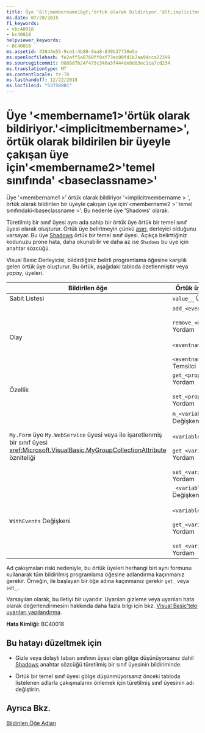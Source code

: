 ```yaml
---
title: Üye '&lt;membername1&gt;'örtük olarak bildiriyor.'&lt;implicitmembername&gt;', örtük olarak bildirilen bir üyeyle çakışan üye için'&lt;membername2&gt;'temel sınıfında' &lt;baseclassname&gt;'
ms.date: 07/20/2015
f1_keywords:
- vbc40018
- bc40018
helpviewer_keywords:
- BC40018
ms.assetid: 43844e55-9ce1-4b88-9aa8-839b37f30e5a
ms.openlocfilehash: fe2aff5a8760ff8af73ec08fd1b7aa94cca22399
ms.sourcegitcommit: 0888d7b24f475c346a3f444de8d83ec1ca7cd234
ms.translationtype: MT
ms.contentlocale: tr-TR
ms.lasthandoff: 12/22/2018
ms.locfileid: "53758801"
---
```

# <a name="member-ltmembername1gt-implicitly-declares-ltimplicitmembernamegt-which-conflicts-with-a-member-implicitly-declared-for-member-ltmembername2gt-in-the-base-class-ltbaseclassnamegt"></a>Üye '&lt;membername1&gt;'örtük olarak bildiriyor.'&lt;implicitmembername&gt;', örtük olarak bildirilen bir üyeyle çakışan üye için'&lt;membername2&gt;'temel sınıfında' &lt;baseclassname&gt;'
Üye '\<membername1 >' örtük olarak bildiriyor '\<implicitmembername > ', örtük olarak bildirilen bir üyeyle çakışan üye için'\<membername2 >' temel sınıfındaki\<baseclassname >'. Bu nedenle üye 'Shadows' olarak.  
  
 Türetilmiş bir sınıf üyesi aynı ada sahip bir örtük üye örtük bir temel sınıf üyesi olarak oluşturur. Örtük üye belirtmeyin çünkü [aşırı](../../visual-basic/language-reference/modifiers/overloads.md), derleyici olduğunu varsayar. Bu üye [Shadows](../../visual-basic/language-reference/modifiers/shadows.md) örtük bir temel sınıf üyesi. Açıkça belirttiğiniz kodunuzu prone hata, daha okunabilir ve daha az ise `Shadows` bu üye için anahtar sözcüğü.  
  
 Visual Basic Derleyicisi, bildirdiğiniz belirli programlama öğesine karşılık gelen örtük üye oluşturur. Bu örtük, aşağıdaki tabloda özetlenmiştir veya *yapay*, üyeleri.  
  
|Bildirilen öğe|Örtük üye oluşturuldu|  
|----------------------|--------------------------------|  
|Sabit Listesi|`value__` Üyesi|  
|Olay|`add_<eventname>` Yordam<br /><br /> `remove_<eventname>` Yordam<br /><br /> `<eventname>Event` Alan<br /><br /> `<eventname>EventHandler` Temsilci|  
|Özellik|`get_<propertyname>` Yordam<br /><br /> `set_<propertyname>` Yordam|  
|`My.Form` üye `My.WebService` üyesi veya ile işaretlenmiş bir sınıf üyesi <xref:Microsoft.VisualBasic.MyGroupCollectionAttribute> özniteliği|`m_<variablename>` `Static` Değişkeni<br /><br /> `<variablename>` Özelliği<br /><br /> `get_<variablename>` Yordam<br /><br /> `set_<variablename>` Yordam|  
|`WithEvents` Değişkeni|`_<variablename>` Değişkeni<br /><br /> `<variablename>` Özelliği<br /><br /> `get_<variablename>` Yordam<br /><br /> `set_<variablename>` Yordam|  
  
 Ad çakışmaları riski nedeniyle, bu örtük üyeleri herhangi biri aynı formunu kullanarak tüm bildirilmiş programlama öğesine adlandırma kaçınmanız gerekir. Örneğin, ile başlayan bir öğe adına kaçınmanız gerekir `get_` veya `set_`.  
  
 Varsayılan olarak, bu iletiyi bir uyarıdır. Uyarıları gizleme veya uyarıları hata olarak değerlendirmesini hakkında daha fazla bilgi için bkz. [Visual Basic'teki uyarıları yapılandırma](/visualstudio/ide/configuring-warnings-in-visual-basic).  
  
 **Hata Kimliği:** BC40018  
  
## <a name="to-correct-this-error"></a>Bu hatayı düzeltmek için  
  
-   Gizle veya dolaylı taban sınıfının üyesi olan gölge düşünüyorsanız dahil [Shadows](../../visual-basic/language-reference/modifiers/shadows.md) anahtar sözcüğü türetilmiş bir sınıf üyesinin bildiriminde.  
  
-   Örtük bir temel sınıf üyesi gölge düşünmüyorsanız önceki tabloda listelenen adlarla çakışmalarını önlemek için türetilmiş sınıf üyesinin adı değiştirin.  
  
## <a name="see-also"></a>Ayrıca Bkz.  
 [Bildirilen Öğe Adları](../../visual-basic/programming-guide/language-features/declared-elements/declared-element-names.md)
